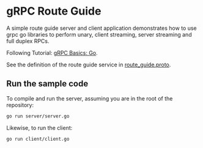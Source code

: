 # gRPC Route Guide

A simple route guide server and client application demonstrates how to use grpc go libraries to
perform unary, client streaming, server streaming and full duplex RPCs.

Following Tutorial: [gRPC Basics: Go](https://grpc.io/docs/tutorials/basic/go.html).

See the definition of the route guide service in [route_guide.proto](routeguide/route_guide.proto).

## Run the sample code

To compile and run the server, assuming you are in the root of the repository:

```sh
go run server/server.go
```

Likewise, to run the client:

```sh
go run client/client.go
```
